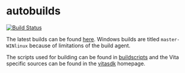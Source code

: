 autobuilds
==========
[![Build Status](https://travis-ci.org/vitasdk/autobuilds.svg?branch=master)](https://travis-ci.org/vitasdk/autobuilds)

The latest builds can be found [here](https://github.com/vitasdk/autobuilds/releases/). Windows builds are titled `master-WINlinux` because of limitations of the build agent.

The scripts used for building can be found in [buildscripts](https://github.com/vitasdk/buildscripts) and the Vita specific sources can be found in the [vitasdk](https://github.com/vitasdk) homepage.
